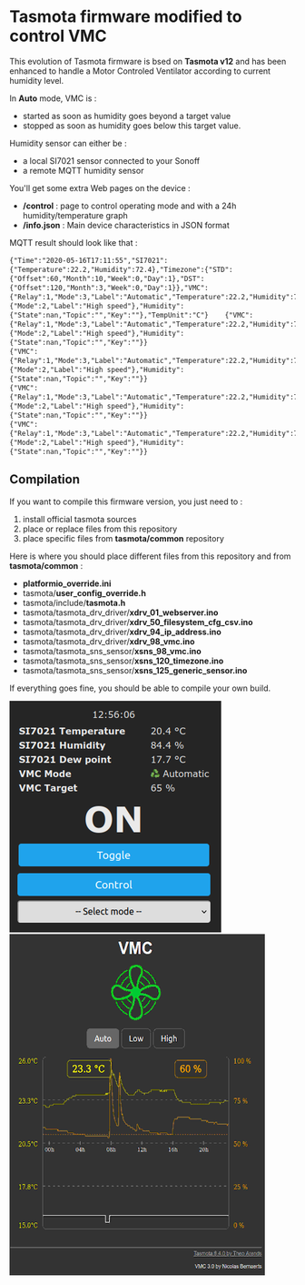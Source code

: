 Tasmota firmware modified to control VMC
=============

This evolution of Tasmota firmware is bsed on **Tasmota v12** and has been enhanced to handle a Motor Controled Ventilator according to current humidity level.

In **Auto** mode, VMC is :
  * started as soon as humidity goes beyond a target value
  * stopped as soon as humidity goes below this target value.

Humidity sensor can either be :
  * a local SI7021 sensor connected to your Sonoff
  * a remote MQTT humidity sensor
  
You'll get some extra Web pages on the device :
  * **/control** : page to control operating mode and with a 24h humidity/temperature graph
  * **/info.json** : Main device characteristics in JSON format

MQTT result should look like that :

    {"Time":"2020-05-16T17:11:55","SI7021":{"Temperature":22.2,"Humidity":72.4},"Timezone":{"STD":{"Offset":60,"Month":10,"Week":0,"Day":1},"DST":{"Offset":120,"Month":3,"Week":0,"Day":1}},"VMC":{"Relay":1,"Mode":3,"Label":"Automatic","Temperature":22.2,"Humidity":72.4,"Target":60,"Threshold":2},"State":{"Mode":2,"Label":"High speed"},"Humidity":{"State":nan,"Topic":"","Key":""},"TempUnit":"C"}    {"VMC":{"Relay":1,"Mode":3,"Label":"Automatic","Temperature":22.2,"Humidity":71.5,"Target":60,"Threshold":2},"State":{"Mode":2,"Label":"High speed"},"Humidity":{"State":nan,"Topic":"","Key":""}}
    {"VMC":{"Relay":1,"Mode":3,"Label":"Automatic","Temperature":22.2,"Humidity":71.6,"Target":60,"Threshold":2},"State":{"Mode":2,"Label":"High speed"},"Humidity":{"State":nan,"Topic":"","Key":""}}
    {"VMC":{"Relay":1,"Mode":3,"Label":"Automatic","Temperature":22.2,"Humidity":71.7,"Target":60,"Threshold":2},"State":{"Mode":2,"Label":"High speed"},"Humidity":{"State":nan,"Topic":"","Key":""}}
    {"VMC":{"Relay":1,"Mode":3,"Label":"Automatic","Temperature":22.2,"Humidity":71.8,"Target":60,"Threshold":2},"State":{"Mode":2,"Label":"High speed"},"Humidity":{"State":nan,"Topic":"","Key":""}}

Compilation
-----------

If you want to compile this firmware version, you just need to :
1. install official tasmota sources
2. place or replace files from this repository
3. place specific files from **tasmota/common** repository

Here is where you should place different files from this repository and from **tasmota/common** :
* **platformio_override.ini**
* tasmota/**user_config_override.h**
* tasmota/include/**tasmota.h**
* tasmota/tasmota_drv_driver/**xdrv_01_webserver.ino**
* tasmota/tasmota_drv_driver/**xdrv_50_filesystem_cfg_csv.ino**
* tasmota/tasmota_drv_driver/**xdrv_94_ip_address.ino**
* tasmota/tasmota_drv_driver/**xdrv_98_vmc.ino**
* tasmota/tasmota_sns_sensor/**xsns_98_vmc.ino**
* tasmota/tasmota_sns_sensor/**xsns_120_timezone.ino**
* tasmota/tasmota_sns_sensor/**xsns_125_generic_sensor.ino**

If everything goes fine, you should be able to compile your own build.


  ![Main page](./screen/tasmota-vmc-main.png) ![Control page](./screen/tasmota-vmc-control.png)
